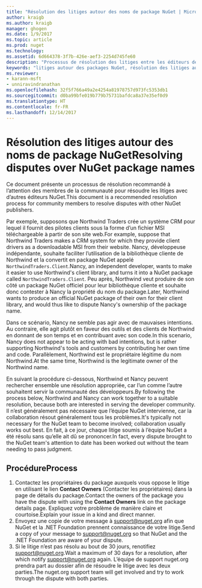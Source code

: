 ```yaml
---
title: "Résolution des litiges autour des noms de package NuGet | Microsoft Docs"
author: kraigb
ms.author: kraigb
manager: ghogen
ms.date: 1/9/2017
ms.topic: article
ms.prod: nuget
ms.technology: 
ms.assetid: 6d664378-3f7b-426e-aef3-2254d745fe60
description: "Processus de résolution des litiges entre les éditeurs de packages NuGet liés à la personnalisation, aux marques et autres situations de conflit."
keywords: "litiges autour des packages NuGet, résolution des litiges autour de NuGet, processus de résolution des litiges"
ms.reviewer:
- karann-msft
- unniravindranathan
ms.openlocfilehash: 32f5f766a49a2e4254a81978757d973fc5353db1
ms.sourcegitcommit: d0ba99bfe019b779b75731bafdca8a37e35ef0d9
ms.translationtype: HT
ms.contentlocale: fr-FR
ms.lasthandoff: 12/14/2017
---
```

# <a name="resolving-disputes-over-nuget-package-names"></a><span data-ttu-id="bb1e4-104">Résolution des litiges autour des noms de package NuGet</span><span class="sxs-lookup"><span data-stu-id="bb1e4-104">Resolving disputes over NuGet package names</span></span>

<span data-ttu-id="bb1e4-105">Ce document présente un processus de résolution recommandé à l’attention des membres de la communauté pour résoudre les litiges avec d’autres éditeurs NuGet.</span><span class="sxs-lookup"><span data-stu-id="bb1e4-105">This document is a recommended resolution process for community members to resolve disputes with other NuGet publishers.</span></span>  

<span data-ttu-id="bb1e4-106">Par exemple, supposons que Northwind Traders crée un système CRM pour lequel il fournit des pilotes clients sous la forme d’un fichier MSI téléchargeable à partir de son site web.</span><span class="sxs-lookup"><span data-stu-id="bb1e4-106">For example, suppose that Northwind Traders makes a CRM system for which they provide client drivers as a downloadable MSI from their website.</span></span> <span data-ttu-id="bb1e4-107">Nancy, développeuse indépendante, souhaite faciliter l’utilisation de la bibliothèque cliente de Northwind et la convertit en package NuGet appelé `NorthwindTraders.Client`.</span><span class="sxs-lookup"><span data-stu-id="bb1e4-107">Nancy, an independent developer, wants to make it easier to use Northwind's client library, and turns it into a NuGet package called `NorthwindTraders.Client`.</span></span> <span data-ttu-id="bb1e4-108">Peu après, Northwind veut produire de son côté un package NuGet officiel pour leur bibliothèque cliente et souhaite donc contester à Nancy la propriété du nom du package.</span><span class="sxs-lookup"><span data-stu-id="bb1e4-108">Later, Northwind wants to produce an official NuGet package of their own for their client library, and would thus like to dispute Nancy's ownership of the package name.</span></span>

<span data-ttu-id="bb1e4-109">Dans ce scénario, Nancy ne semble pas agir avec de mauvaises intentions. Au contraire, elle agit plutôt en faveur des outils et des clients de Northwind en donnant de son temps et en contribuant avec son code.</span><span class="sxs-lookup"><span data-stu-id="bb1e4-109">In this scenario, Nancy does not appear to be acting with bad intentions, but is rather supporting Northwind's tools and customers by contributing her own time and code.</span></span> <span data-ttu-id="bb1e4-110">Parallèlement, Northwind est le propriétaire légitime du nom Northwind.</span><span class="sxs-lookup"><span data-stu-id="bb1e4-110">At the same time, Northwind is the legitimate owner of the Northwind name.</span></span>

<span data-ttu-id="bb1e4-111">En suivant la procédure ci-dessous, Northwind et Nancy peuvent rechercher ensemble une résolution appropriée, car l’un comme l’autre souhaitent servir la communauté des développeurs.</span><span class="sxs-lookup"><span data-stu-id="bb1e4-111">By following the process below, Northwind and Nancy can work together to a suitable resolution, because both are interested in serving the developer community.</span></span> <span data-ttu-id="bb1e4-112">Il n’est généralement pas nécessaire que l’équipe NuGet intervienne, car la collaboration résout généralement tous les problèmes.</span><span class="sxs-lookup"><span data-stu-id="bb1e4-112">It's typically not necessary for the NuGet team to become involved; collaboration usually works out best.</span></span> <span data-ttu-id="bb1e4-113">En fait, à ce jour, chaque litige soumis à l’équipe NuGet a été résolu sans qu’elle ait dû se prononcer.</span><span class="sxs-lookup"><span data-stu-id="bb1e4-113">In fact, every dispute brought to the NuGet team's attention to date has been worked out without the team needing to pass judgment.</span></span>


## <a name="process"></a><span data-ttu-id="bb1e4-114">Procédure</span><span class="sxs-lookup"><span data-stu-id="bb1e4-114">Process</span></span>

1. <span data-ttu-id="bb1e4-115">Contactez les propriétaires du package auxquels vous oppose le litige en utilisant le lien **Contact Owners** (Contacter les propriétaires) dans la page de détails du package.</span><span class="sxs-lookup"><span data-stu-id="bb1e4-115">Contact the owners of the package you have the dispute with using the **Contact Owners** link on the package details page.</span></span> <span data-ttu-id="bb1e4-116">Expliquez votre problème de manière claire et courtoise.</span><span class="sxs-lookup"><span data-stu-id="bb1e4-116">Explain your issue in a kind and direct manner.</span></span>
2. <span data-ttu-id="bb1e4-117">Envoyez une copie de votre message à [support@nuget.org](mailto:support@nuget.org) afin que NuGet et la .NET Foundation prennent connaissance de votre litige.</span><span class="sxs-lookup"><span data-stu-id="bb1e4-117">Send a copy of your message to [support@nuget.org](mailto:support@nuget.org) so that NuGet and the .NET Foundation are aware of your dispute.</span></span>
3. <span data-ttu-id="bb1e4-118">Si le litige n’est pas résolu au bout de 30 jours, renotifiez [support@nuget.org](mailto:support@nuget.org).</span><span class="sxs-lookup"><span data-stu-id="bb1e4-118">Wait a maximum of 30 days for a resolution, after which notify [support@nuget.org](mailto:support@nuget.org) again.</span></span> <span data-ttu-id="bb1e4-119">L’équipe de support nuget.org prendra part au dossier afin de résoudre le litige avec les deux parties.</span><span class="sxs-lookup"><span data-stu-id="bb1e4-119">The nuget.org support team will get involved and try to work through the dispute with both parties.</span></span>
